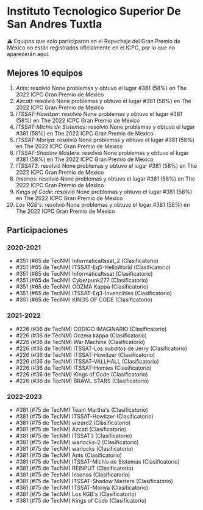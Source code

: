 # Instituto Tecnologico Superior De San Andres Tuxtla

:warning: Equipos que solo participaron en el Repechaje del Gran Premio de México no están registrados oficialmente en el ICPC, por lo que no aparecerán aquí.

## Mejores 10 equipos

1. _Ants_: resolvió None problemas y obtuvo el lugar #381 (58%) en The 2022 ICPC Gran Premio de Mexico
1. _Azcatl_: resolvió None problemas y obtuvo el lugar #381 (58%) en The 2022 ICPC Gran Premio de Mexico
1. _ITSSAT-Howitzer_: resolvió None problemas y obtuvo el lugar #381 (58%) en The 2022 ICPC Gran Premio de Mexico
1. _ITSSAT-Michis de Sistemas_: resolvió None problemas y obtuvo el lugar #381 (58%) en The 2022 ICPC Gran Premio de Mexico
1. _ITSSAT-Moriya_: resolvió None problemas y obtuvo el lugar #381 (58%) en The 2022 ICPC Gran Premio de Mexico
1. _ITSSAT-Shadow Masters_: resolvió None problemas y obtuvo el lugar #381 (58%) en The 2022 ICPC Gran Premio de Mexico
1. _ITSSAT3_: resolvió None problemas y obtuvo el lugar #381 (58%) en The 2022 ICPC Gran Premio de Mexico
1. _Insanos_: resolvió None problemas y obtuvo el lugar #381 (58%) en The 2022 ICPC Gran Premio de Mexico
1. _Kings of Code_: resolvió None problemas y obtuvo el lugar #381 (58%) en The 2022 ICPC Gran Premio de Mexico
1. _Los RGB's_: resolvió None problemas y obtuvo el lugar #381 (58%) en The 2022 ICPC Gran Premio de Mexico

## Participaciones

### 2020-2021

- #351 (#65 de TecNM) InformaticaItssat_2 (Clasificatorio)
- #351 (#65 de TecNM) ITSSAT-Eq5-HelloWorld (Clasificatorio)
- #351 (#65 de TecNM) InformáticaItssat (Clasificatorio)
- #351 (#65 de TecNM) Cyberpunk277 (Clasificatorio)
- #351 (#65 de TecNM) OOZMA Kappa (Clasificatorio)
- #351 (#65 de TecNM) ITSSAT-Eq3-Invencibles (Clasificatorio)
- #351 (#65 de TecNM) KINGS OF CODE (Clasificatorio)

### 2021-2022

- #226 (#36 de TecNM) CODIGO IMAGINARIO (Clasificatorio)
- #226 (#36 de TecNM) Oozma kappa (Clasificatorio)
- #226 (#36 de TecNM) War Machine (Clasificatorio)
- #226 (#36 de TecNM) ITSSAT-Los subditos de Jerry (Clasificatorio)
- #226 (#36 de TecNM) ITSSAT-Howitzer (Clasificatorio)
- #226 (#36 de TecNM) ITSSAT-VALLHALL (Clasificatorio)
- #226 (#36 de TecNM) ITSSAT-Homies (Clasificatorio)
- #226 (#36 de TecNM) Kings of Code (Clasificatorio)
- #226 (#36 de TecNM) BRAWL STARS (Clasificatorio)

### 2022-2023

- #381 (#75 de TecNM) Team Martha's (Clasificatorio)
- #381 (#75 de TecNM) ITSSAT-Howitzer (Clasificatorio)
- #381 (#75 de TecNM) wizard2 (Clasificatorio)
- #381 (#75 de TecNM) Azcatl (Clasificatorio)
- #381 (#75 de TecNM) ITSSAT3 (Clasificatorio)
- #381 (#75 de TecNM) warlocks-2 (Clasificatorio)
- #381 (#75 de TecNM) warlocks (Clasificatorio)
- #381 (#75 de TecNM) Ants (Clasificatorio)
- #381 (#75 de TecNM) ITSSAT-Michis de Sistemas (Clasificatorio)
- #381 (#75 de TecNM) REINPUT (Clasificatorio)
- #381 (#75 de TecNM) Insanos (Clasificatorio)
- #381 (#75 de TecNM) ITSSAT-Shadow Masters (Clasificatorio)
- #381 (#75 de TecNM) ITSSAT-Moriya (Clasificatorio)
- #381 (#75 de TecNM) Los RGB's (Clasificatorio)
- #381 (#75 de TecNM) Kings of Code (Clasificatorio)



